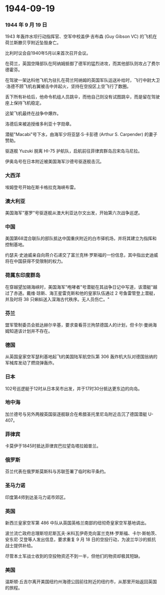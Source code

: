 # 1944-09-19

### 1944 年 9 月 19 日

1943 年轰炸水坝行动指挥官、空军中校盖伊·吉布森 (Guy Gibson VC)
的飞机在荷兰斯滕贝亨附近坠毁身亡。

比利时议会自1940年5月以来首次召开会议。

在荷兰，英国空降部队在阿纳姆抵御了德军的猛烈进攻，而其他部队则攻占了费尔德霍芬。

在驾驶一架达科他飞机为驻扎在荷兰阿纳姆的英国军队运送补给时，飞行中尉大卫·洛德不顾飞机右翼被击中并起火，坚持在空投区上空飞行了数圈。

丢下所有补给后，他命令机组人员跳伞，而他自己则没有试图跳伞，而是留在驾驶座上保持飞机稳定。

这架飞机最终在战争中爆炸。

洛德后来被追授维多利亚十字勋章。

潜艇"Macabi"号下水，由海军少将亚瑟·S·卡彭德 (Arthur S. Carpender)
的妻子赞助。

驱逐舰 Yuzuki 脱离 HI-75 护航队，启航前往菲律宾群岛吕宋岛马尼拉。

伊奥岛号在日本附近被美国海军沙德号驱逐舰击沉。

### 大西洋

埃姆登号开始在斯卡格拉克海峡布雷。

### 澳大利亚

美国海军"塞罗"号驱逐舰从澳大利亚达尔文出发，开始第六次战争巡逻。

### 中国

美国第68混合联队的部队抵达中国重庆附近的白市驿机场，并将其建立为指挥和控制基地。

约瑟夫·史迪威亲自向蒋介石递交了富兰克林·罗斯福的一份信息，其中指出史迪威将在中国获得不受限制的权力。

### 荷属东印度群岛

在穿越望加锡海峡时，美国海军"咆哮者"号潜艇在其战争日记中写道，该潜艇"越过了赤道。戴维·琼斯、海王星雷克斯和他的皇家队伍通过
2 号鱼雷管登上潜艇，并及时将 38 只蝌蚪送入深海古代秩序。无人员伤亡。"

### 芬兰

盟军管制委员会抵达赫尔辛基，要求查看芬兰拘禁德国人的计划，但卡尔·曼纳海姆知道该计划并不存在。

### 德国

从英国皇家空军瑟利基地起飞的美国陆军航空队第 306
轰炸机大队对德国翁纳的军械库发动了燃烧弹轰炸。

### 日本

102号巡逻艇于12时从日本吴市出发，并于17时30分抵达更东边的向岛。

### 地中海

加兰德号与另外两艘英国驱逐舰联合在希腊圣托里尼岛附近击沉了德国潜艇
U-407。

### 菲律宾

卡莫伊于1845时抵达菲律宾巴拉望岛塔拉姆普兰。

### 俄罗斯

芬兰代表在俄罗斯莫斯科与苏联签署了临时和平条约。

### 圣马力诺

印度第4师到达圣马力诺市郊区。

### 英国

新西兰皇家空军第 486 中队从英国英格兰南部的纽彻奇皇家空军基地调出。

波兰流亡政府总理斯坦尼斯瓦夫·米科瓦伊奇克向富兰克林·罗斯福、卡尔·斯帕茨、安东尼·艾登等人发出信息，要求重复
9 月 18 日的空投行动，为波兰华沙的抵抗战士提供补给。

尽管本土军战士收到的空投物资还不到一半，但他们的物资却极其短缺。

### 美国

温斯顿·丘吉尔离开美国纽约州海德公园前往附近的纽约市，从那里开始返回英国的旅程。